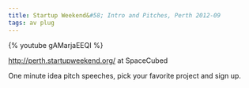 ```yaml
---
title: Startup Weekend&#58; Intro and Pitches, Perth 2012-09
tags: av plug
---
```


{% youtube gAMarjaEEQI %}

<!--more-->
http://perth.startupweekend.org/ at SpaceCubed

One minute idea pitch speeches, pick your favorite project and sign up.
